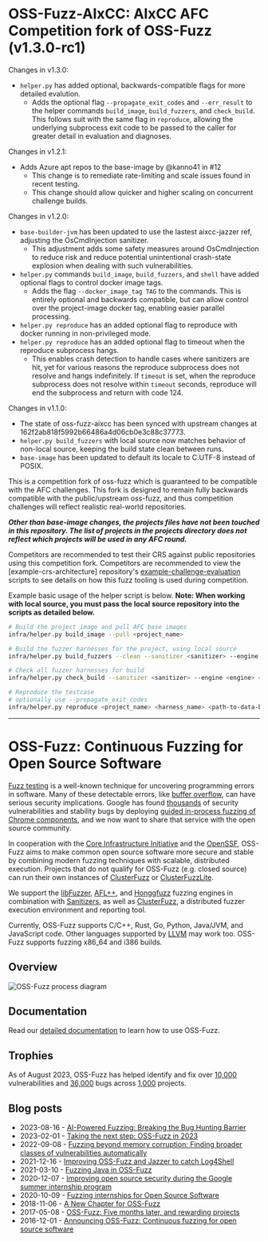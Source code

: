 # OSS-Fuzz-AIxCC: AIxCC AFC Competition fork of OSS-Fuzz (v1.3.0-rc1)

Changes in v1.3.0:

- `helper.py` has added optional, backwards-compatible flags for more detailed evalution.
    - Adds the optional flag `--propagate_exit_codes` and `--err_result` to the helper
      commands `build_image`, `build_fuzzers`, and `check_build`. This follows suit with
      the same flag in `reproduce`, allowing the underlying subprocess exit code to be
      passed to the caller for greater detail in evaluation and diagnoses.

Changes in v1.2.1:

- Adds Azure apt repos to the base-image by @kanno41 in #12
    - This change is to remediate rate-limiting and scale issues found in recent testing.
    - This change should allow quicker and higher scaling on concurrent challenge builds.

Changes in v1.2.0:

- `base-builder-jvm` has been updated to use the lastest aixcc-jazzer ref, adjusting the OsCmdInjection sanitizer.
    - This adjustment adds some safety measures around OsCmdInjection to reduce risk and reduce potential 
      unintentional crash-state explosion when dealing with such vulnerabilities.
- `helper.py` commands `build_image`, `build_fuzzers`, and `shell` have added optional flags to control docker image tags.
    - Adds the flag `--docker_image_tag TAG` to the commands. This is entirely optional and backwards 
      compatible, but can allow control over the project-image docker tag, enabling easier parallel processing.
- `helper.py reproduce` has an added optional flag to reproduce with docker running in non-privileged mode.
- `helper.py reproduce` has an added optional flag to timeout when the reproduce subprocess hangs.
    - This enables crash detection to handle cases where sanitizers are hit, yet for various reasons the 
      reproduce subprocess does not resolve and hangs indefinitely. If `timeout` is set, when the reproduce 
      subprocess does not resolve within `timeout` seconds, reproduce will end the subprocess and return with code 124.

Changes in v1.1.0:

- The state of oss-fuzz-aixcc has been synced with upstream changes at 162f2ab818f5992b66486a4d06cb0e3c88c37773.
- `helper.py build_fuzzers` with local source now matches behavior of non-local source, keeping the build state clean between runs.
- `base-image` has been updated to default its locale to C.UTF-8 instead of POSIX.

This is a competition fork of oss-fuzz which is guaranteed to be
compatible with the AFC challenges. This fork is designed to remain
fully backwards compatible with the public/upstream oss-fuzz, and
thus competition challenges will reflect realistic real-world repositories.

***Other than base-image changes, the projects files have not been touched
in this repository. The list of projects in the projects directory does
not reflect which projects will be used in any AFC round.***

Competitors are recommended to test their CRS against public repositories using this competition fork. 
Competitors are recommended to view the [example-crs-architecture] repository's
[example-challenge-evaluation] scripts to see details on how this fuzz tooling is used during competition.

[example-crs-arhictecture]: https://github.com/aixcc-finals/example-crs-architecture
[example-challenge-evaluation]: https://github.com/aixcc-finals/example-crs-architecture/tree/main/example-challenge-evaluation

Example basic usage of the helper script is below. **Note: When working with local source, you  must pass the local 
source repository into the scripts as detailed below.**

```bash
# Build the project image and pull AFC base images
infra/helper.py build_image --pull <project_name>

# Build the fuzzer harnesses for the project, using local source
infra/helper.py build_fuzzers --clean --sanitizer <sanitizer> --engine <engine> <project_name> <path-to-local-src>

# Check all fuzzer harnesses for build
infra/helper.py check_build --sanitizer <sanitizer> --engine <engine> <project_name>

# Reproduce the testcase
# optionally use --propagate_exit_codes
infra/helper.py reproduce <project_name> <harness_name> <path-to-data-blob>
```

---

# OSS-Fuzz: Continuous Fuzzing for Open Source Software

[Fuzz testing] is a well-known technique for uncovering programming errors in
software. Many of these detectable errors, like [buffer overflow], can have
serious security implications. Google has found [thousands] of security
vulnerabilities and stability bugs by deploying [guided in-process fuzzing of
Chrome components], and we now want to share that service with the open source
community.

[Fuzz testing]: https://en.wikipedia.org/wiki/Fuzz_testing
[buffer overflow]: https://en.wikipedia.org/wiki/Buffer_overflow
[thousands]: https://issues.chromium.org/issues?q=label:Stability-LibFuzzer%20-status:Duplicate,WontFix
[guided in-process fuzzing of Chrome components]: https://security.googleblog.com/2016/08/guided-in-process-fuzzing-of-chrome.html

In cooperation with the [Core Infrastructure Initiative] and the [OpenSSF],
OSS-Fuzz aims to make common open source software more secure and stable by
combining modern fuzzing techniques with scalable, distributed execution.
Projects that do not qualify for OSS-Fuzz (e.g. closed source) can run their own
instances of [ClusterFuzz] or [ClusterFuzzLite].

[Core Infrastructure Initiative]: https://www.coreinfrastructure.org/
[OpenSSF]: https://www.openssf.org/

We support the [libFuzzer], [AFL++], and [Honggfuzz] fuzzing engines in
combination with [Sanitizers], as well as [ClusterFuzz], a distributed fuzzer
execution environment and reporting tool.

[libFuzzer]: https://llvm.org/docs/LibFuzzer.html
[AFL++]: https://github.com/AFLplusplus/AFLplusplus
[Honggfuzz]: https://github.com/google/honggfuzz
[Sanitizers]: https://github.com/google/sanitizers
[ClusterFuzz]: https://github.com/google/clusterfuzz
[ClusterFuzzLite]: https://google.github.io/clusterfuzzlite/

Currently, OSS-Fuzz supports C/C++, Rust, Go, Python, Java/JVM, and JavaScript code. Other languages
supported by [LLVM] may work too. OSS-Fuzz supports fuzzing x86_64 and i386
builds.

[LLVM]: https://llvm.org

## Overview
![OSS-Fuzz process diagram](docs/images/process.png)

## Documentation
Read our [detailed documentation] to learn how to use OSS-Fuzz.

[detailed documentation]: https://google.github.io/oss-fuzz

## Trophies
As of August 2023, OSS-Fuzz has helped identify and fix over [10,000] vulnerabilities and [36,000] bugs across [1,000] projects.

[10,000]: https://bugs.chromium.org/p/oss-fuzz/issues/list?q=Type%3DBug-Security%20label%3Aclusterfuzz%20-status%3ADuplicate%2CWontFix&can=1
[36,000]: https://bugs.chromium.org/p/oss-fuzz/issues/list?q=Type%3DBug%20label%3Aclusterfuzz%20-status%3ADuplicate%2CWontFix&can=1
[1,000]: https://github.com/google/oss-fuzz/tree/master/projects

## Blog posts
* 2023-08-16 - [AI-Powered Fuzzing: Breaking the Bug Hunting Barrier]
* 2023-02-01 - [Taking the next step: OSS-Fuzz in 2023]
* 2022-09-08 - [Fuzzing beyond memory corruption: Finding broader classes of vulnerabilities automatically]
* 2021-12-16 - [Improving OSS-Fuzz and Jazzer to catch Log4Shell]
* 2021-03-10 - [Fuzzing Java in OSS-Fuzz]
* 2020-12-07 - [Improving open source security during the Google summer internship program]
* 2020-10-09 - [Fuzzing internships for Open Source Software]
* 2018-11-06 - [A New Chapter for OSS-Fuzz]
* 2017-05-08 - [OSS-Fuzz: Five months later, and rewarding projects]
* 2016-12-01 - [Announcing OSS-Fuzz: Continuous fuzzing for open source software]

[AI-Powered Fuzzing: Breaking the Bug Hunting Barrier]: https://security.googleblog.com/2023/08/ai-powered-fuzzing-breaking-bug-hunting.html
[Announcing OSS-Fuzz: Continuous fuzzing for open source software]: https://opensource.googleblog.com/2016/12/announcing-oss-fuzz-continuous-fuzzing.html
[OSS-Fuzz: Five months later, and rewarding projects]: https://opensource.googleblog.com/2017/05/oss-fuzz-five-months-later-and.html
[A New Chapter for OSS-Fuzz]: https://security.googleblog.com/2018/11/a-new-chapter-for-oss-fuzz.html
[Fuzzing internships for Open Source Software]: https://security.googleblog.com/2020/10/fuzzing-internships-for-open-source.html
[Improving open source security during the Google summer internship program]: https://security.googleblog.com/2020/12/improving-open-source-security-during.html
[Fuzzing Java in OSS-Fuzz]: https://security.googleblog.com/2021/03/fuzzing-java-in-oss-fuzz.html
[Improving OSS-Fuzz and Jazzer to catch Log4Shell]: https://security.googleblog.com/2021/12/improving-oss-fuzz-and-jazzer-to-catch.html
[Fuzzing beyond memory corruption: Finding broader classes of vulnerabilities automatically]: https://security.googleblog.com/2022/09/fuzzing-beyond-memory-corruption.html
[Taking the next step: OSS-Fuzz in 2023]: https://security.googleblog.com/2023/02/taking-next-step-oss-fuzz-in-2023.html
